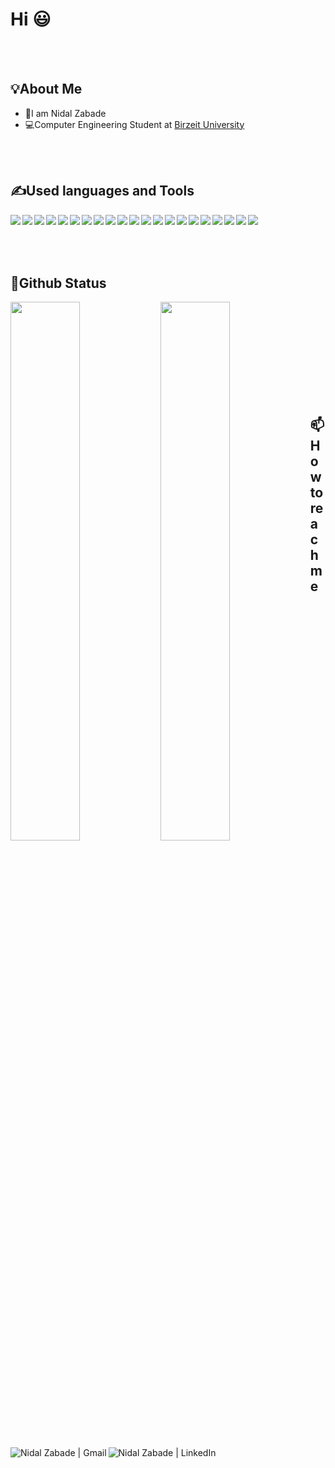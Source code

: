 # Hi 😃

<br />

<br>

## 💡About Me

- 🫡I am Nidal Zabade
- 💻Computer Engineering Student at [Birzeit University](https://www.birzeit.edu/en)

<br />

<br>

## ✍️Used languages and Tools

<img align="left" src="https://img.shields.io/badge/Java-ED8B00?style=for-the-badge&logo=openjdk&logoColor=white"/>
<img align="left" src="https://img.shields.io/badge/Python-FFD43B?style=for-the-badge&logo=python&logoColor=blue"/>
<img align="left" src="https://img.shields.io/badge/C-00599C?style=for-the-badge&logo=c&logoColor=white"/>
<img align="left" src="https://img.shields.io/badge/C%23-239120?style=for-the-badge&logo=c-sharp&logoColor=white"/>
<img align="left" src="https://img.shields.io/badge/HTML5-E34F26?style=for-the-badge&logo=html5&logoColor=white"/>
<img align="left" src="https://img.shields.io/badge/CSS3-1572B6?style=for-the-badge&logo=css3&logoColor=white"/>
<img align="left" src="https://img.shields.io/badge/JavaScript-F7DF1E?style=for-the-badge&logo=javascript&logoColor=black"/>
<img align="left" src="https://img.shields.io/badge/Shell_Script-121011?style=for-the-badge&logo=gnu-bash&logoColor=white"/>
<img align="left" src="https://img.shields.io/badge/Markdown-000000?style=for-the-badge&logo=markdown&logoColor=white"/>
<img align="left" src="https://img.shields.io/badge/PostgreSQL-316192?style=for-the-badge&logo=postgresql&logoColor=white"/>
<img align="left" src="https://img.shields.io/badge/VSCode-0078D4?style=for-the-badge&logo=visual%20studio%20code&logoColor=white">
<img align="left" src="https://img.shields.io/badge/CLion-000000?style=for-the-badge&logo=clion&logoColor=white">
<img align="left" src="https://img.shields.io/badge/PyCharm-000000?style=for-the-badge&logo=pycharm&logoColor=white">
<img align="left" src="https://img.shields.io/badge/IntelliJ%20IDEA-000000?style=for-the-badge&logo=intellij-idea&logoColor=white">
<img align="left" src="https://img.shields.io/badge/WebStorm-000000?style=for-the-badge&logo=webstorm&logoColor=white">
<img align="left" src="https://img.shields.io/badge/Windows-0078D6?style=for-the-badge&logo=windows&logoColor=white">
<img align="left" src="https://img.shields.io/badge/Linux-FCC624?style=for-the-badge&logo=linux&logoColor=black">
<img align="left" src="https://img.shields.io/badge/Ubuntu-E95420?style=for-the-badge&logo=ubuntu&logoColor=white">
<img align="left" src="https://img.shields.io/badge/MIPS-000000?style=for-the-badge&logo=mips&logoColor=white">
<img align="left" src="https://img.shields.io/badge/Assembly-9cf?style=for-the-badge&logo=assembly&logoColor=black">
<img align="left" src="https://img.shields.io/badge/Verilog-DA291C?style=for-the-badge&logo=verilog&logoColor=white">

<br /> 
<br>
<br /> 
<br>

## 🧾Github Status

<img align="left" width="47%" src="https://github-readme-stats.vercel.app/api?username=NidalZabade&show_icons=true&theme=highcontrast&include_all_commits=false&bg_color=0d1117&hide_border=true&title_color=58a6fe&icon_color=58a6ef#gh-dark-mode-only&cache_second=7319"/>

<img align="left" width="47%" src="https://github-readme-stats.vercel.app/api/top-langs/?username=NidalZabade&theme=highcontrast&layout=compact&include_all_commits=false&langs_count=10&bg_color=0d1117&hide_border=true&title_color=58a6fe&icon_color=58a6ef#gh-dark-mode-only&cache_second=7319"/>

<br /> 
<br>
<br />
<br>
<br />
<br /> 
<br>
<br /> 
<br>

## 📫 How to reach me

<a href="mailto:nidal1zabade@gmail.com">
  <img align="left" alt="Nidal Zabade | Gmail" src="https://img.shields.io/badge/Gmail-D14836?style=for-the-badge&logo=gmail&logoColor=white" />

<a href="https://www.linkedin.com/in/nidal-zabade-379523264/">
  <img align="left" alt="Nidal Zabade | LinkedIn" src="https://img.shields.io/badge/LinkedIn-0077B5?style=for-the-badge&logo=linkedin&logoColor=white" />
